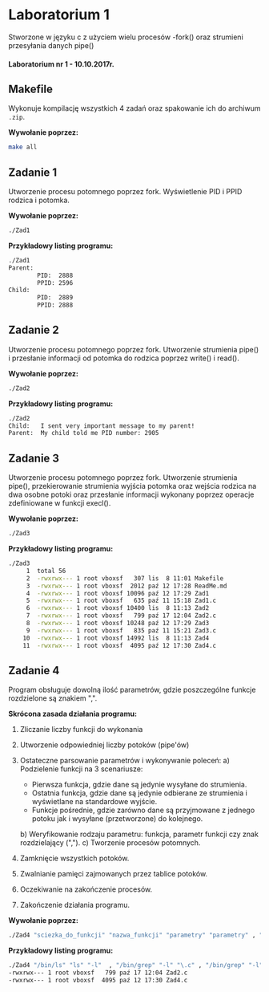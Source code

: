 # Laboratorium 1

Stworzone w języku c z użyciem wielu procesów -fork() oraz strumieni przesyłania danych pipe()

#### Laboratorium nr 1 - 10.10.2017r.



## Makefile

Wykonuje kompilację wszystkich 4 zadań oraz spakowanie ich do archiwum `.zip`. 

**Wywołanie poprzez:**  

```bash
make all
```



## Zadanie 1

Utworzenie procesu potomnego poprzez fork. Wyświetlenie PID i PPID rodzica i potomka.

**Wywołanie poprzez:**  

```bash
./Zad1
```



**Przykładowy listing programu:**

```bash
./Zad1
Parent:
        PID:  2888
        PPID: 2596
Child:
        PID:  2889
        PPID: 2888

```



## Zadanie 2

Utworzenie procesu potomnego poprzez fork. Utworzenie strumienia pipe() i przesłanie informacji od potomka do rodzica poprzez write() i read().

**Wywołanie poprzez:**  

```bash
./Zad2
```



**Przykładowy listing programu:**

```bash
./Zad2
Child:   I sent very important message to my parent!
Parent:  My child told me PID number: 2905

```



## Zadanie 3

Utworzenie procesu potomnego poprzez fork. Utworzenie strumienia pipe(), przekierowanie strumienia wyjścia potomka oraz wejścia rodzica na dwa osobne potoki oraz przesłanie informacji wykonany poprzez operacje zdefiniowane w funkcji execl().

**Wywołanie poprzez:**  

```bash
./Zad3
```



**Przykładowy listing programu:**

```bash
./Zad3
     1  total 56
     2  -rwxrwx--- 1 root vboxsf   307 lis  8 11:01 Makefile
     3  -rwxrwx--- 1 root vboxsf  2012 paź 12 17:28 ReadMe.md
     4  -rwxrwx--- 1 root vboxsf 10096 paź 12 17:29 Zad1
     5  -rwxrwx--- 1 root vboxsf   635 paź 11 15:18 Zad1.c
     6  -rwxrwx--- 1 root vboxsf 10400 lis  8 11:13 Zad2
     7  -rwxrwx--- 1 root vboxsf   799 paź 17 12:04 Zad2.c
     8  -rwxrwx--- 1 root vboxsf 10248 paź 12 17:29 Zad3
     9  -rwxrwx--- 1 root vboxsf   835 paź 11 15:21 Zad3.c
    10  -rwxrwx--- 1 root vboxsf 14992 lis  8 11:13 Zad4
    11  -rwxrwx--- 1 root vboxsf  4095 paź 12 17:30 Zad4.c

```



## Zadanie 4

Program obsługuje dowolną ilość parametrów, gdzie poszczególne funkcje rozdzielone są znakiem ",".

**Skrócona zasada działania programu:**

1. Zliczanie liczby funkcji do wykonania

2. Utworzenie odpowiedniej liczby potoków (pipe'ów)

3. Ostateczne parsowanie parametrów i wykonywanie poleceń:
   a) Podzielenie funkcji na 3 scenariusze:

   - Pierwsza funkcja, gdzie dane są jedynie wysyłane do strumienia.
   - Ostatnia funkcja, gdzie dane są jedynie odbierane ze strumienia i wyświetlane na standardowe  wyjście.
   - Funkcje pośrednie, gdzie zarówno dane są przyjmowane z jednego potoku jak i wysyłane (przetworzone) do kolejnego.

   b) Weryfikowanie rodzaju parametru: funkcja, parametr funkcji czy znak rozdzielający (",").
   c) Tworzenie procesów potomnych.

4. Zamknięcie wszystkich potoków.

5. Zwalnianie pamięci zajmowanych przez tablice potoków.

6. Oczekiwanie na zakończenie procesów.

7. Zakończenie działania programu.

**Wywołanie poprzez:**  

```bash
./Zad4 "sciezka_do_funkcji" "nazwa_funkcji" "parametry" "parametry" , "sciezka_do_kolejnej_funcki" "nazwa_kolejnej_funckji" "parametry_kolejnej_funckji"...
```



**Przykładowy listing programu:**

```bash
./Zad4 "/bin/ls" "ls" "-l"  , "/bin/grep" "-l" "\.c" , "/bin/grep" "-l" "Zad" , "/bin/grep" "-l" "4"
-rwxrwx--- 1 root vboxsf   799 paź 17 12:04 Zad2.c
-rwxrwx--- 1 root vboxsf  4095 paź 12 17:30 Zad4.c

```